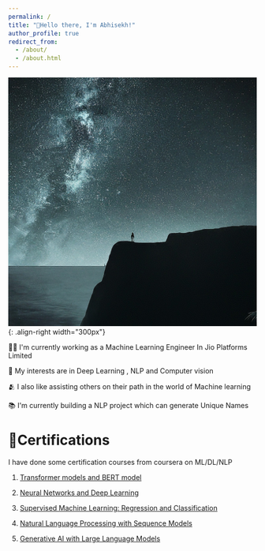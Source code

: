 ```yaml
---
permalink: /
title: "👋Hello there, I'm Abhisekh!"
author_profile: true
redirect_from: 
  - /about/
  - /about.html
---
```


![power of GenAI](/images/Gemini.jpeg){: .align-right width="300px"}

👨‍💻 I'm currently working as a Machine Learning Engineer In Jio Platforms Limited

🤖 My interests are in Deep Learning , NLP and Computer vision

🫂 I also like assisting others on their path in the world of Machine learning

📚 I'm currently building a NLP project which can generate Unique Names

# 🥋Certifications


  I have done some certification courses from coursera on ML/DL/NLP

1. [Transformer models and BERT model](https://coursera.org/share/6edb728d4cb3f8b34625e1901465e5a1)

2. [ Neural Networks and Deep Learning](https://www.coursera.org/account/accomplishments/certificate/AD788PHZT9YY)

3. [Supervised Machine Learning: Regression and Classification ](https://www.coursera.org/account/accomplishments/records/D7A86RT5WLQM)

4. [Natural Language Processing with Sequence Models](https://www.coursera.org/account/accomplishments/records/RDZVRCAQEQBZ)

5. [Generative AI with Large Language Models](https://www.coursera.org/account/accomplishments/records/H3ZDCGSBX56M)